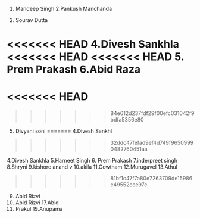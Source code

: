 
1. Mandeep Singh
2.Pankush Manchanda

3. Sourav Dutta

<<<<<<< HEAD
4.Divesh Sankhla
<<<<<<< HEAD
<<<<<<< HEAD
5. Prem Prakash
6.Abid Raza
=======
<<<<<<< HEAD
=======
>>>>>>> 84e612d237fdf29f00efc031042f9bdfa5356e80
5. Divyani soni
=======
4.Divesh Sankhl
>>>>>>> 32ddc47fefad9ef4d749f96509990482760451aa



4.Divesh Sankhla
5.Harneet Singh
6. Prem Prakash
7.inderpreet singh
8.Shryni
9.kishore anand v
10.akila
11.Gowtham
12.Murugavel
13.Athul


>>>>>>> 81bf1c47f7a80e7263709de15986c49552cce97c
9. Abid Rizvi
10. Abid Rizvi
17.Abid
18. Prakul
19.Anupama

